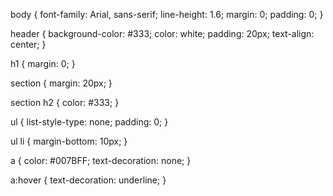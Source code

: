 body {
  font-family: Arial, sans-serif;
  line-height: 1.6;
  margin: 0;
  padding: 0;
}

header {
  background-color: #333;
  color: white;
  padding: 20px;
  text-align: center;
}

h1 {
  margin: 0;
}

section {
  margin: 20px;
}

section h2 {
  color: #333;
}

ul {
  list-style-type: none;
  padding: 0;
}

ul li {
  margin-bottom: 10px;
}

a {
  color: #007BFF;
  text-decoration: none;
}

a:hover {
  text-decoration: underline;
}
